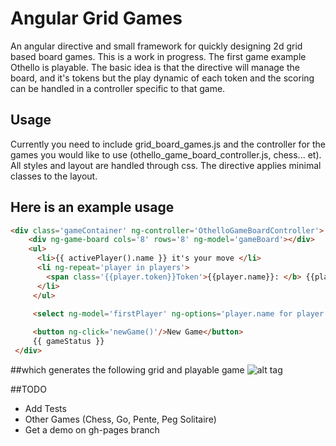 # Angular Grid Games

An angular directive and small framework for quickly designing 2d grid based board games. This is a work in progress. The first game example Othello is playable. The basic idea is that the directive will manage the board, and it's tokens but the play dynamic of each token and the scoring can be handled in a controller specific to that game. 

## Usage

Currently you need to include grid_board_games.js and the controller for the games you would like to use (othello_game_board_controller.js, chess... et). All styles and layout are handled through css. The directive applies minimal classes to the layout. 

## Here is an example usage
```html
<div class='gameContainer' ng-controller='OthelloGameBoardController'>
    <div ng-game-board cols='8' rows='8' ng-model='gameBoard'></div> 
    <ul>
      <li>{{ activePlayer().name }} it's your move </li>
      <li ng-repeat='player in players'>
        <span class='{{player.token}}Token'>{{player.name}}: </b> {{player.score}}
      </li>
     </ul>

     <select ng-model='firstPlayer' ng-options='player.name for player in players'></select>
    
     <button ng-click='newGame()'/>New Game</button>
     {{ gameStatus }}
 </div>

```

##which generates the following grid and playable game
![alt tag](https://raw.github.com/byllc/AngularGridGames/master/images/screenshot.png)


##TODO
 * Add Tests
 * Other Games (Chess, Go, Pente, Peg Solitaire)
 * Get a demo on gh-pages branch
